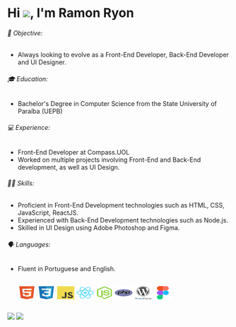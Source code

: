 
<h1 align="left">Hi <img src="https://raw.githubusercontent.com/kaueMarques/kaueMarques/master/hi.gif" height="30px">, I'm Ramon Ryon</h1>

###### 🚀 Objective:
- Always looking to evolve as a Front-End Developer, Back-End Developer and UI Designer.

###### 🎓 Education:

- Bachelor's Degree in Computer Science from the State University of Paraíba (UEPB)

###### 💻 Experience:

- Front-End Developer at Compass.UOL
- Worked on multiple projects involving Front-End and Back-End development, as well as UI Design.

###### 👨‍💻 Skills:

- Proficient in Front-End Development technologies such as HTML, CSS, JavaScript, ReactJS.
- Experienced with Back-End Development technologies such as Node.js.
- Skilled in UI Design using Adobe Photoshop and Figma.

###### 🗣️ Languages:

- Fluent in Portuguese and English.

  
  <div style="display: inline_block"><br>
  <img align="center" alt="Ramon-HTML" height="30" width="40" src="https://raw.githubusercontent.com/devicons/devicon/master/icons/html5/html5-original.svg">
  <img align="center" alt="Ramon-CSS" height="30" width="40" src="https://raw.githubusercontent.com/devicons/devicon/master/icons/css3/css3-original.svg">
    <img align="center" alt="Ramon-Js" height="30" width="40" src="https://raw.githubusercontent.com/devicons/devicon/master/icons/javascript/javascript-original.svg">
  <img align="center" alt="Ramon-React" height="30" width="40" src="https://raw.githubusercontent.com/devicons/devicon/master/icons/react/react-original.svg">
  <img align="center" alt="Ramon-Node" height="30" width="40" src="https://raw.githubusercontent.com/devicons/devicon/master/icons/nodejs/nodejs-original.svg">
  <img align="center" alt="Ramon-PHP" height="30" width="40" src="https://raw.githubusercontent.com/devicons/devicon/master/icons/php/php-original.svg">
    <img align="center" alt="Ramon-Wordpress" height="30" width="40" src="https://raw.githubusercontent.com/devicons/devicon/master/icons/wordpress/wordpress-original.svg">
  <img align="center" alt="Ramon-Figma" height="30" width="40" src="https://raw.githubusercontent.com/devicons/devicon/master/icons/figma/figma-original.svg">
</div>

##
 
<div> 
  <a href = "mailto:ramonryon@gmail.com"><img src="https://img.shields.io/badge/-Gmail-%23333?style=for-the-badge&logo=gmail&logoColor=white" target="_blank"></a>
  <a href="https://www.linkedin.com/in/ramonryon" target="_blank"><img src="https://img.shields.io/badge/-LinkedIn-%230077B5?style=for-the-badge&logo=linkedin&logoColor=white" target="_blank"></a> 
 
</div>
